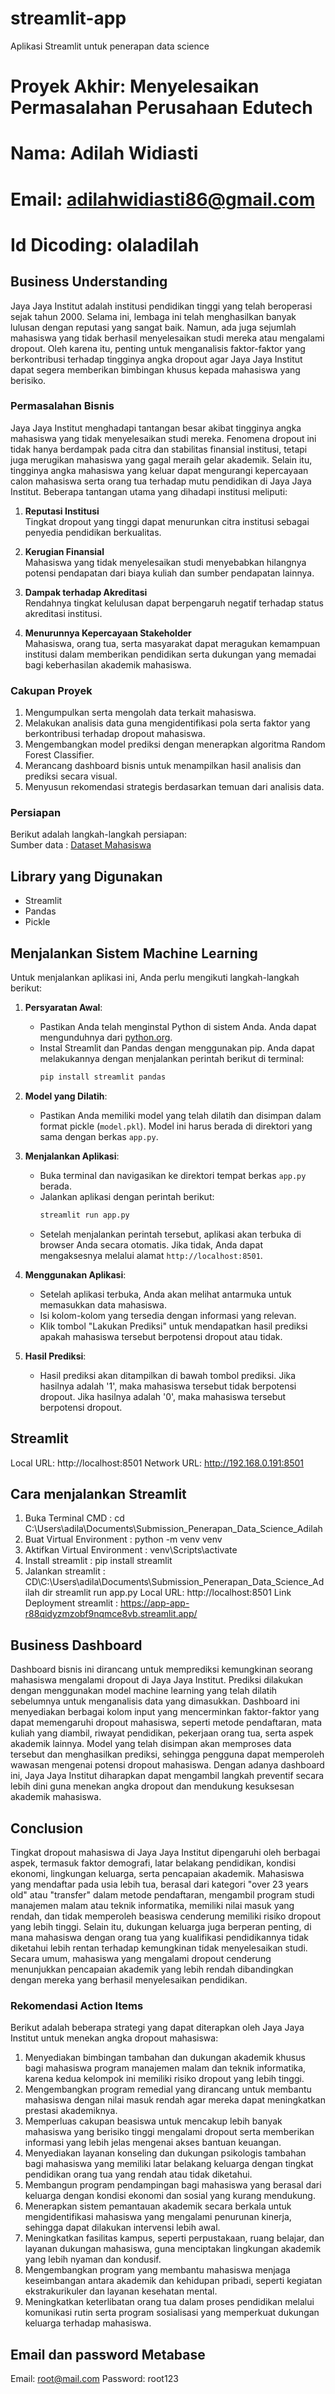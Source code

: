 # streamlit-app
Aplikasi Streamlit untuk penerapan data science

# Proyek Akhir: Menyelesaikan Permasalahan Perusahaan Edutech
# Nama: Adilah Widiasti
# Email: adilahwidiasti86@gmail.com
# Id Dicoding: olaladilah

## Business Understanding
Jaya Jaya Institut adalah institusi pendidikan tinggi yang telah beroperasi sejak tahun 2000. Selama ini, lembaga ini telah menghasilkan banyak lulusan dengan reputasi yang sangat baik. Namun, ada juga sejumlah mahasiswa yang tidak berhasil menyelesaikan studi mereka atau mengalami dropout. Oleh karena itu, penting untuk menganalisis faktor-faktor yang berkontribusi terhadap tingginya angka dropout agar Jaya Jaya Institut dapat segera memberikan bimbingan khusus kepada mahasiswa yang berisiko.

### Permasalahan Bisnis
Jaya Jaya Institut menghadapi tantangan besar akibat tingginya angka mahasiswa yang tidak menyelesaikan studi mereka. Fenomena dropout ini tidak hanya berdampak pada citra dan stabilitas finansial institusi, tetapi juga merugikan mahasiswa yang gagal meraih gelar akademik. Selain itu, tingginya angka mahasiswa yang keluar dapat mengurangi kepercayaan calon mahasiswa serta orang tua terhadap mutu pendidikan di Jaya Jaya Institut. Beberapa tantangan utama yang dihadapi institusi meliputi:  
1. **Reputasi Institusi**  
   Tingkat dropout yang tinggi dapat menurunkan citra institusi sebagai penyedia pendidikan berkualitas.  

2. **Kerugian Finansial**  
   Mahasiswa yang tidak menyelesaikan studi menyebabkan hilangnya potensi pendapatan dari biaya kuliah dan sumber pendapatan lainnya.  

3. **Dampak terhadap Akreditasi**  
   Rendahnya tingkat kelulusan dapat berpengaruh negatif terhadap status akreditasi institusi.  

4. **Menurunnya Kepercayaan Stakeholder**  
   Mahasiswa, orang tua, serta masyarakat dapat meragukan kemampuan institusi dalam memberikan pendidikan serta dukungan yang memadai bagi keberhasilan akademik mahasiswa.

### Cakupan Proyek
1. Mengumpulkan serta mengolah data terkait mahasiswa.  
2. Melakukan analisis data guna mengidentifikasi pola serta faktor yang berkontribusi terhadap dropout mahasiswa.  
3. Mengembangkan model prediksi dengan menerapkan algoritma Random Forest Classifier.  
4. Merancang dashboard bisnis untuk menampilkan hasil analisis dan prediksi secara visual.  
5. Menyusun rekomendasi strategis berdasarkan temuan dari analisis data.

### Persiapan
Berikut adalah langkah-langkah persiapan:  
Sumber data : [Dataset Mahasiswa](https://github.com/dicodingacademy/dicoding_dataset/blob/main/students_performance/data.csv)  

## Library yang Digunakan
- Streamlit
- Pandas
- Pickle

## Menjalankan Sistem Machine Learning
Untuk menjalankan aplikasi ini, Anda perlu mengikuti langkah-langkah berikut:
1. **Persyaratan Awal**:
   - Pastikan Anda telah menginstal Python di sistem Anda. Anda dapat mengunduhnya dari [python.org](https://www.python.org/downloads/).
   - Instal Streamlit dan Pandas dengan menggunakan pip. Anda dapat melakukannya dengan menjalankan perintah berikut di terminal:
     ```bash
     pip install streamlit pandas
     ```

2. **Model yang Dilatih**:
   - Pastikan Anda memiliki model yang telah dilatih dan disimpan dalam format pickle (`model.pkl`). Model ini harus berada di direktori yang sama dengan berkas `app.py`.

3. **Menjalankan Aplikasi**:
   - Buka terminal dan navigasikan ke direktori tempat berkas `app.py` berada.
   - Jalankan aplikasi dengan perintah berikut:
     ```bash
     streamlit run app.py
     ```
   - Setelah menjalankan perintah tersebut, aplikasi akan terbuka di browser Anda secara otomatis. Jika tidak, Anda dapat mengaksesnya melalui alamat `http://localhost:8501`.

4. **Menggunakan Aplikasi**:
   - Setelah aplikasi terbuka, Anda akan melihat antarmuka untuk memasukkan data mahasiswa.
   - Isi kolom-kolom yang tersedia dengan informasi yang relevan.
   - Klik tombol "Lakukan Prediksi" untuk mendapatkan hasil prediksi apakah mahasiswa tersebut berpotensi dropout atau tidak.

5. **Hasil Prediksi**:
   - Hasil prediksi akan ditampilkan di bawah tombol prediksi. Jika hasilnya adalah '1', maka mahasiswa tersebut tidak berpotensi dropout. Jika hasilnya adalah '0', maka mahasiswa tersebut berpotensi dropout.

## Streamlit 
  Local URL: http://localhost:8501
  Network URL: http://192.168.0.191:8501

## Cara menjalankan Streamlit 
1. Buka Terminal CMD :
   cd C:\Users\adila\Documents\Submission_Penerapan_Data_Science_Adilah
2. Buat Virtual Environment :
   python -m venv venv
3. Aktifkan Virtual Environment :
   venv\Scripts\activate
4. Install streamlit : 
   pip install streamlit
5. Jalankan streamlit :
   CD\C:\Users\adila\Documents\Submission_Penerapan_Data_Science_Adilah
   dir 
   streamlit run app.py 
   Local URL: http://localhost:8501
   Link Deployment streamlit : https://app-app-r88qidyzmzobf9nqmce8vb.streamlit.app/ 



## Business Dashboard
Dashboard bisnis ini dirancang untuk memprediksi kemungkinan seorang mahasiswa mengalami dropout di Jaya Jaya Institut. Prediksi dilakukan dengan menggunakan model machine learning yang telah dilatih sebelumnya untuk menganalisis data yang dimasukkan. Dashboard ini menyediakan berbagai kolom input yang mencerminkan faktor-faktor yang dapat memengaruhi dropout mahasiswa, seperti metode pendaftaran, mata kuliah yang diambil, riwayat pendidikan, pekerjaan orang tua, serta aspek akademik lainnya. Model yang telah disimpan akan memproses data tersebut dan menghasilkan prediksi, sehingga pengguna dapat memperoleh wawasan mengenai potensi dropout mahasiswa. Dengan adanya dashboard ini, Jaya Jaya Institut diharapkan dapat mengambil langkah preventif secara lebih dini guna menekan angka dropout dan mendukung kesuksesan akademik mahasiswa.

## Conclusion
Tingkat dropout mahasiswa di Jaya Jaya Institut dipengaruhi oleh berbagai aspek, termasuk faktor demografi, latar belakang pendidikan, kondisi ekonomi, lingkungan keluarga, serta pencapaian akademik. Mahasiswa yang mendaftar pada usia lebih tua, berasal dari kategori "over 23 years old" atau "transfer" dalam metode pendaftaran, mengambil program studi manajemen malam atau teknik informatika, memiliki nilai masuk yang rendah, dan tidak memperoleh beasiswa cenderung memiliki risiko dropout yang lebih tinggi. Selain itu, dukungan keluarga juga berperan penting, di mana mahasiswa dengan orang tua yang kualifikasi pendidikannya tidak diketahui lebih rentan terhadap kemungkinan tidak menyelesaikan studi. Secara umum, mahasiswa yang mengalami dropout cenderung menunjukkan pencapaian akademik yang lebih rendah dibandingkan dengan mereka yang berhasil menyelesaikan pendidikan.

### Rekomendasi Action Items
Berikut adalah beberapa strategi yang dapat diterapkan oleh Jaya Jaya Institut untuk menekan angka dropout mahasiswa:  
1. Menyediakan bimbingan tambahan dan dukungan akademik khusus bagi mahasiswa program manajemen malam dan teknik informatika, karena kedua kelompok ini memiliki risiko dropout yang lebih tinggi.  
2. Mengembangkan program remedial yang dirancang untuk membantu mahasiswa dengan nilai masuk rendah agar mereka dapat meningkatkan prestasi akademiknya.  
3. Memperluas cakupan beasiswa untuk mencakup lebih banyak mahasiswa yang berisiko tinggi mengalami dropout serta memberikan informasi yang lebih jelas mengenai akses bantuan keuangan.  
4. Menyediakan layanan konseling dan dukungan psikologis tambahan bagi mahasiswa yang memiliki latar belakang keluarga dengan tingkat pendidikan orang tua yang rendah atau tidak diketahui.  
5. Membangun program pendampingan bagi mahasiswa yang berasal dari keluarga dengan kondisi ekonomi dan sosial yang kurang mendukung.  
6. Menerapkan sistem pemantauan akademik secara berkala untuk mengidentifikasi mahasiswa yang mengalami penurunan kinerja, sehingga dapat dilakukan intervensi lebih awal.  
7. Meningkatkan fasilitas kampus, seperti perpustakaan, ruang belajar, dan layanan dukungan mahasiswa, guna menciptakan lingkungan akademik yang lebih nyaman dan kondusif.  
8. Mengembangkan program yang membantu mahasiswa menjaga keseimbangan antara akademik dan kehidupan pribadi, seperti kegiatan ekstrakurikuler dan layanan kesehatan mental.  
9. Meningkatkan keterlibatan orang tua dalam proses pendidikan melalui komunikasi rutin serta program sosialisasi yang memperkuat dukungan keluarga terhadap mahasiswa.

## Email dan password Metabase
Email: root@mail.com
Password: root123




